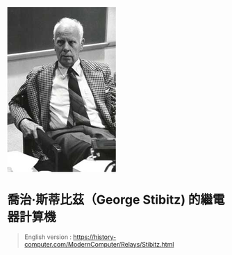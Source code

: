 
![喬治·斯蒂比茲](image/stibitz_portrait2.jpg?raw=true "喬治·斯蒂比茲")
# 喬治·斯蒂比茲（George Stibitz) 的繼電器計算機
> English version : https://history-computer.com/ModernComputer/Relays/Stibitz.html

